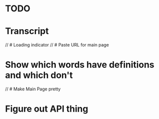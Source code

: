 # TODO
# Transcript

// # Loading indicator
// # Paste URL for main page
# Show which words have definitions and which don't

// # Make Main Page pretty
# Figure out API thing

